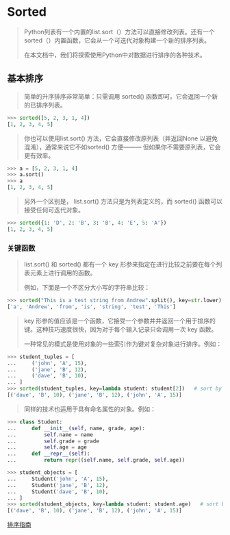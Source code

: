 # Sorted

>Python列表有一个内置的list.sort（）方法可以直接修改列表。还有一个sorted（）内置函数，它会从一个可迭代对象构建一个新的排序列表。
>
>在本文档中，我们将探索使用Python中对数据进行排序的各种技术。

## 基本排序

>简单的升序排序非常简单：只需调用 sorted() 函数即可。它会返回一个新的已排序列表。

```python
>>> sorted([5, 2, 3, 1, 4])
[1, 2, 3, 4, 5]
```

>你也可以使用list.sort() 方法，它会直接修改原列表（并返回None 以避免混淆），通常来说它不如sorted() 方便——— 但如果你不需要原列表，它会更有效率。

```python
>>> a = [5, 2, 3, 1, 4]
>>> a.sort()
>>> a
[1, 2, 3, 4, 5]
```

>另外一个区别是， list.sort() 方法只是为列表定义的，而 sorted() 函数可以接受任何可迭代对象。

```python
>>> sorted({1: 'D', 2: 'B', 3: 'B', 4: 'E', 5: 'A'})
[1, 2, 3, 4, 5]
```

### 关键函数

>list.sort() 和 sorted() 都有一个 key 形参来指定在进行比较之前要在每个列表元素上进行调用的函数。
>
>例如，下面是一个不区分大小写的字符串比较：

```python
>>> sorted("This is a test string from Andrew".split(), key=str.lower)
['a', 'Andrew', 'from', 'is', 'string', 'test', 'This']
```

>key 形参的值应该是一个函数，它接受一个参数并并返回一个用于排序的键。这种技巧速度很快，因为对于每个输入记录只会调用一次 key 函数。
>
>一种常见的模式是使用对象的一些索引作为键对复杂对象进行排序。例如：

```python
>>> student_tuples = [
...     ('john', 'A', 15),
...     ('jane', 'B', 12),
...     ('dave', 'B', 10),
... ]
>>> sorted(student_tuples, key=lambda student: student[2])   # sort by age
[('dave', 'B', 10), ('jane', 'B', 12), ('john', 'A', 15)]
```

>同样的技术也适用于具有命名属性的对象。例如：

```python
>>> class Student:
...     def __init__(self, name, grade, age):
...         self.name = name
...         self.grade = grade
...         self.age = age
...     def __repr__(self):
...         return repr((self.name, self.grade, self.age))
```

```python
>>> student_objects = [
...     Student('john', 'A', 15),
...     Student('jane', 'B', 12),
...     Student('dave', 'B', 10),
... ]
>>> sorted(student_objects, key=lambda student: student.age)   # sort by age
[('dave', 'B', 10), ('jane', 'B', 12), ('john', 'A', 15)]
```

[排序指南](https://docs.python.org/zh-cn/3/howto/sorting.html)